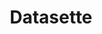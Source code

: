 ---
title: Datasette
description: Data explorer and publishing tool
homepage: https://datasette.io/
type: explorer
---